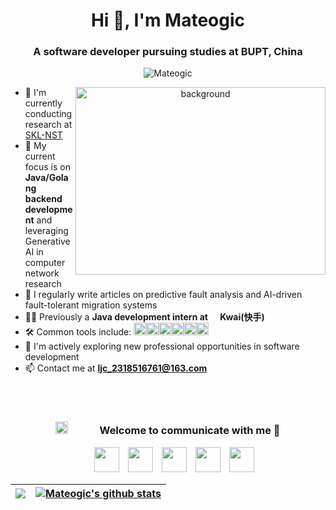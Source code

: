 <h1 align="center">Hi 👋, I'm <a>Mateogic</a></h1>
<h3 align="center">A software developer pursuing studies at BUPT, China</h3>

<p align="center"> <img src="https://komarev.com/ghpvc/?username=mateogic&label=Profile%20views&color=0e75b6&style=flat" alt="Mateogic" /> </p>

<a target="_blank" align="center">
  <img align="right" top="500" height="300" width="400" alt="background" src="https://lsky.mateogic.cn/i/2025/04/29/6810abc8301e4.jpg">
</a>

- 🔭 I'm currently conducting research at <a href="https://sklnst.bupt.edu.cn/" target="blank">SKL-NST </a>
- 🌱 My current focus is on **Java/Golang backend development** and leveraging Generative AI in computer network research
- 📝 I regularly write articles on predictive fault analysis and AI-driven fault-tolerant migration systems
- 👨‍💻 Previously a **Java development intern at <img src="https://mateogic.cn/PicGo/1746015380847-kwai.png" height="16" width="16">Kwai(快手)**
- 🛠 Common tools include: <img height="20" alt="nodejs" src="https://mateogic.cn/PicGo/1746015380847-docker.png"><img height="20" alt="nodejs" src="https://mateogic.cn/PicGo/1746015380847-springboot.png"><img height="20" alt="nodejs" src="https://mateogic.cn/PicGo/1746015380847-rocketmq.png"><img height="20" alt="nodejs" src="https://mateogic.cn/PicGo/1746015380847-mysql.png"><img height="20" alt="nodejs" src="https://mateogic.cn/PicGo/1746015380847-redis.png"><img height="20" alt="nodejs" src="https://mateogic.cn/PicGo/1746015380847-cursor.png">
- 🤝 I'm actively exploring new professional opportunities in software development
- 📫 Contact me at **ljc_2318516761@163.com**
<br>
<br>
<div align="center">
  <h3 align="center"> <img src="https://lsky.mateogic.cn/i/2025/04/29/6810abc83fc3c.gif" width="20" height="20" style="margin-right: 50px;">Welcome to communicate with me 🤗</h3>
</div>

<p align="center">
 <div align="center"  class="icons-social" style="margin-left: 10px;">
 		<!-- mysite -->
		<a style="margin-left: 10px;"  target="_blank" href="https://mateogic.cn"><img src="https://lsky.mateogic.cn/i/2025/04/29/6810abc621021.png" height="40" width="40"></a>
	 	<!-- bilibili -->
		<a style="margin-left: 10px;"  target="_blank" href="https://space.bilibili.com/189978997"><img src="https://lsky.mateogic.cn/i/2025/04/29/6810abc6325ee.png" height="40" width="40"></a>
 		<!-- github -->
		<a style="margin-left: 10px;" target="_blank" href="https://github.com/mateogic"><img src="https://lsky.mateogic.cn/i/2025/04/29/6810abc6593f4.png" height="40" width="40"></a>
 		<!-- leetcode -->
		<a style="margin-left: 10px;"  target="_blank" href="https://leetcode.cn/u/mateogic/"><img src="https://lsky.mateogic.cn/i/2025/04/29/6810abc745859.png" height="40" width="40"></a>
 		<!-- linkdin -->
		<a style="margin-left: 10px;"  target="_blank" href="https://www.linkedin.com/in/mateogic-ljc"><img src="https://lsky.mateogic.cn/i/2025/04/29/6810abc75d5c9.png" height="40" width="40"></a>
      </div>
</p>

| <a href="https://github.com/anuraghazra/github-readme-stats"><img align="center" src="https://github-readme-stats.vercel.app/api/top-langs/?username=mateogic&layout=compact&theme=buefy&hide_border=true" /></a> | <a href="https://github.com/anuraghazra/github-readme-stats"><img align="center" src="https://github-readme-stats.vercel.app/api?username=mateogic&show_icons=true&include_all_commits=true&theme=buefy&hide_border=true" alt="Mateogic's github stats" /></a> |
| ------------------------------------------------------------------------------------------------------------------------------------------------------------------------------------------------------------------------- | ---------------------------------------------------------------------------------------------------------------------------------------------------------------------------------------------------------------------------------------------------------------------- |

